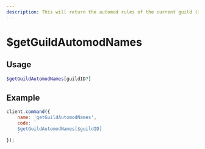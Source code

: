 ```yaml
---
description: This will return the automod rules of the current guild (if any)
---
```


# $getGuildAutomodNames

## Usage

```php
$getGuildAutomodNames[guildID?]
```

## Example

```javascript
client.command({
    name: 'getGuildAutomodNames',
    code: `
    $getGuildAutomodNames[$guildID]
    `
});
```
